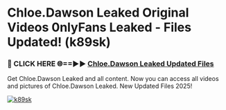 # Chloe.Dawson Leaked Original Videos 0nlyFans Leaked - Files Updated! (k89sk)

<h3>🔴 CLICK HERE 🌐==►► <a href="https://tinyurl.com/ms9xzufz" rel="nofollow">Chloe.Dawson Leaked Updated Files</a></h3>

Get Chloe.Dawson Leaked and all content. Now you can access all videos and pictures of Chloe.Dawson Leaked. New Updated Files 2025!

[![k89sk](https://i.imgur.com/ppqm5kG.gif)](https://tinyurl.com/ms9xzufz)
